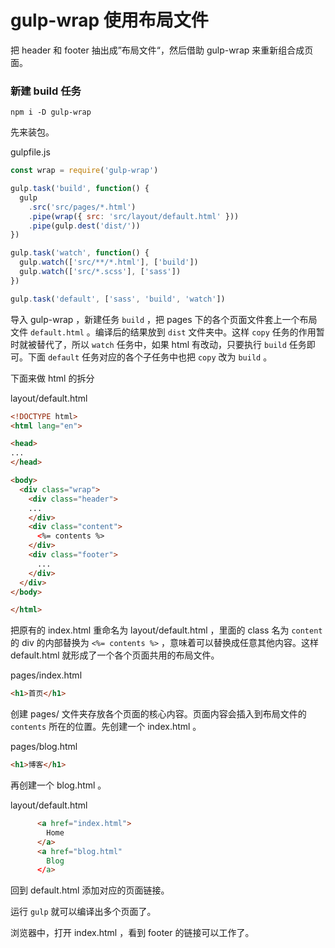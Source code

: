 # gulp-wrap 使用布局文件

把 header 和 footer 抽出成”布局文件“，然后借助 gulp-wrap 来重新组合成页面。

### 新建 build 任务

```
npm i -D gulp-wrap
```

先来装包。

gulpfile.js

```js
const wrap = require('gulp-wrap')

gulp.task('build', function() {
  gulp
    .src('src/pages/*.html')
    .pipe(wrap({ src: 'src/layout/default.html' }))
    .pipe(gulp.dest('dist/'))
})

gulp.task('watch', function() {
  gulp.watch(['src/**/*.html'], ['build'])
  gulp.watch(['src/*.scss'], ['sass'])
})

gulp.task('default', ['sass', 'build', 'watch'])
```

导入 gulp-wrap ，新建任务 `build` ，把 pages 下的各个页面文件套上一个布局文件 `default.html` 。编译后的结果放到 `dist` 文件夹中。这样 `copy` 任务的作用暂时就被替代了，所以 `watch` 任务中，如果 html 有改动，只要执行 `build` 任务即可。下面 `default` 任务对应的各个子任务中也把 `copy` 改为 `build` 。

下面来做 html 的拆分

layout/default.html

```html
<!DOCTYPE html>
<html lang="en">

<head>
...
</head>

<body>
  <div class="wrap">
    <div class="header">
    ...
    </div>
    <div class="content">
      <%= contents %>
    </div>
    <div class="footer">
      ...
    </div>
  </div>
</body>

</html>
```

把原有的 index.html 重命名为 layout/default.html ，里面的 class 名为 `content` 的 div 的内部替换为 `<%= contents %>` ，意味着可以替换成任意其他内容。这样 default.html 就形成了一个各个页面共用的布局文件。

pages/index.html

```html
<h1>首页</h1>
```

创建 pages/ 文件夹存放各个页面的核心内容。页面内容会插入到布局文件的 `contents` 所在的位置。先创建一个 index.html 。

pages/blog.html

```html
<h1>博客</h1>
```

再创建一个 blog.html 。

layout/default.html

```html
      <a href="index.html">
        Home
      </a>
      <a href="blog.html"
        Blog
      </a>
```

回到 default.html 添加对应的页面链接。

运行 `gulp` 就可以编译出多个页面了。

浏览器中，打开 index.html ，看到 footer 的链接可以工作了。
